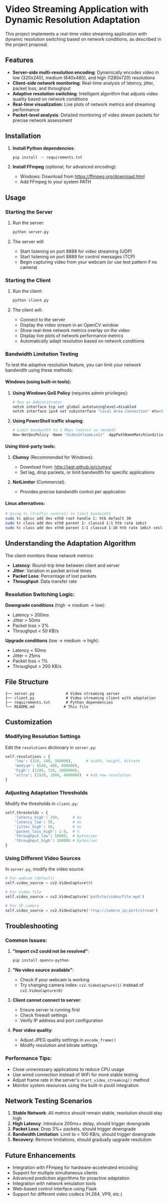 # Video Streaming Application with Dynamic Resolution Adaptation

This project implements a real-time video streaming application with dynamic resolution switching based on network conditions, as described in the project proposal.

## Features

- **Server-side multi-resolution encoding**: Dynamically encodes video in low (320x240), medium (640x480), and high (1280x720) resolutions
- **Client-side network monitoring**: Real-time analysis of latency, jitter, packet loss, and throughput
- **Adaptive resolution switching**: Intelligent algorithm that adjusts video quality based on network conditions
- **Real-time visualization**: Live plots of network metrics and streaming performance
- **Packet-level analysis**: Detailed monitoring of video stream packets for precise network assessment

## Installation

1. **Install Python dependencies**:
   ```bash
   pip install -r requirements.txt
   ```

2. **Install FFmpeg** (optional, for advanced encoding):
   - Windows: Download from https://ffmpeg.org/download.html
   - Add FFmpeg to your system PATH

## Usage

### Starting the Server

1. Run the server:
   ```bash
   python server.py
   ```

2. The server will:
   - Start listening on port 8888 for video streaming (UDP)
   - Start listening on port 8889 for control messages (TCP)
   - Begin capturing video from your webcam (or use test pattern if no camera)

### Starting the Client

1. Run the client:
   ```bash
   python client.py
   ```

2. The client will:
   - Connect to the server
   - Display the video stream in an OpenCV window
   - Show real-time network metrics overlay on the video
   - Display live plots of network performance metrics
   - Automatically adapt resolution based on network conditions

### Bandwidth Limitation Testing

To test the adaptive resolution feature, you can limit your network bandwidth using these methods:

#### Windows (using built-in tools):

1. **Using Windows QoS Policy** (requires admin privileges):
   ```powershell
   # Run as Administrator
   netsh interface tcp set global autotuninglevel=disabled
   netsh interface ipv4 set subinterface "Local Area Connection" mtu=576 store=persistent
   ```

2. **Using PowerShell traffic shaping**:
   ```powershell
   # Limit bandwidth to 1 Mbps (adjust as needed)
   New-NetQosPolicy -Name "VideoStreamLimit" -AppPathNameMatchCondition "python.exe" -ThrottleRateActionBitsPerSecond 1MB
   ```

#### Using third-party tools:

1. **Clumsy** (Recommended for Windows):
   - Download from: http://jagt.github.io/clumsy/
   - Set lag, drop packets, or limit bandwidth for specific applications

2. **NetLimiter** (Commercial):
   - Provides precise bandwidth control per application

#### Linux alternatives:
```bash
# Using tc (traffic control) to limit bandwidth
sudo tc qdisc add dev eth0 root handle 1: htb default 30
sudo tc class add dev eth0 parent 1: classid 1:1 htb rate 1mbit
sudo tc class add dev eth0 parent 1:1 classid 1:10 htb rate 1mbit ceil 1mbit
```

## Understanding the Adaptation Algorithm

The client monitors these network metrics:

- **Latency**: Round-trip time between client and server
- **Jitter**: Variation in packet arrival times
- **Packet Loss**: Percentage of lost packets
- **Throughput**: Data transfer rate

### Resolution Switching Logic:

**Downgrade conditions** (high → medium → low):
- Latency > 200ms
- Jitter > 50ms
- Packet loss > 2%
- Throughput < 50 KB/s

**Upgrade conditions** (low → medium → high):
- Latency < 50ms
- Jitter < 25ms
- Packet loss < 1%
- Throughput > 200 KB/s

## File Structure

```
├── server.py              # Video streaming server
├── client.py              # Video streaming client with adaptation
├── requirements.txt       # Python dependencies
└── README.md             # This file
```

## Customization

### Modifying Resolution Settings

Edit the `resolutions` dictionary in `server.py`:

```python
self.resolutions = {
    'low': (320, 240, 300000),      # width, height, bitrate
    'medium': (640, 480, 800000),
    'high': (1280, 720, 2000000),
    'ultra': (1920, 1080, 4000000)  # Add new resolution
}
```

### Adjusting Adaptation Thresholds

Modify the thresholds in `client.py`:

```python
self.thresholds = {
    'latency_high': 200,      # ms
    'latency_low': 50,        # ms
    'jitter_high': 50,        # ms
    'packet_loss_high': 2.0,  # %
    'throughput_low': 50000,  # bytes/sec
    'throughput_high': 200000 # bytes/sec
}
```

### Using Different Video Sources

In `server.py`, modify the video source:

```python
# For webcam (default)
self.video_source = cv2.VideoCapture(0)

# For video file
self.video_source = cv2.VideoCapture('path/to/video/file.mp4')

# For IP camera
self.video_source = cv2.VideoCapture('rtsp://camera_ip:port/stream')
```

## Troubleshooting

### Common Issues:

1. **"Import cv2 could not be resolved"**:
   ```bash
   pip install opencv-python
   ```

2. **"No video source available"**:
   - Check if your webcam is working
   - Try changing camera index: `cv2.VideoCapture(1)` instead of `cv2.VideoCapture(0)`

3. **Client cannot connect to server**:
   - Ensure server is running first
   - Check firewall settings
   - Verify IP address and port configuration

4. **Poor video quality**:
   - Adjust JPEG quality settings in `encode_frame()`
   - Modify resolution and bitrate settings

### Performance Tips:

- Close unnecessary applications to reduce CPU usage
- Use wired connection instead of WiFi for more stable testing
- Adjust frame rate in the server's `start_video_streaming()` method
- Monitor system resources using the built-in psutil integration

## Network Testing Scenarios

1. **Stable Network**: All metrics should remain stable, resolution should stay high
2. **High Latency**: Introduce 200ms+ delay, should trigger downgrade
3. **Packet Loss**: Drop 3%+ packets, should trigger downgrade
4. **Bandwidth Limitation**: Limit to < 100 KB/s, should trigger downgrade
5. **Recovery**: Remove limitations, should gradually upgrade resolution

## Future Enhancements

- Integration with FFmpeg for hardware-accelerated encoding
- Support for multiple simultaneous clients
- Advanced prediction algorithms for proactive adaptation
- Integration with network emulation tools
- Web-based control interface using Flask
- Support for different video codecs (H.264, VP9, etc.)
